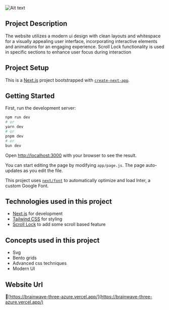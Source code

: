 ![Alt text](https://brainwave-three-azure.vercel.app/preview.png "Website preview")

## Project Description
The website utilizes a modern ui design with clean layouts and whitespace for a visually appealing user interface, incorporating interactive elements and animations for an engaging experience. Scroll Lock functionality is used in specific sections to enhance user focus during interaction

## Project Setup
This is a [Next.js](https://nextjs.org) project bootstrapped with [`create-next-app`](https://github.com/vercel/next.js/tree/canary/packages/create-next-app).

## Getting Started

First, run the development server:

```bash
npm run dev
# or
yarn dev
# or
pnpm dev
# or
bun dev
```

Open [http://localhost:3000](http://localhost:3000) with your browser to see the result.

You can start editing the page by modifying `app/page.js`. The page auto-updates as you edit the file.

This project uses [`next/font`](https://nextjs.org/docs/app/building-your-application/optimizing/fonts) to automatically optimize and load Inter, a custom Google Font.

## Technologies used in this project
- [Next.js](https://nextjs.org) for development
- [Tailwind CSS](https://tailwindcss.com/) for styling
- [Scroll Lock](https://www.npmjs.com/package/scroll-lock) to add some scroll based feature

## Concepts used in this project
- Svg
- Bento grids
- Advanced css techniques
- Modern UI

## Website Url
🔗[https://brainwave-three-azure.vercel.app/](https://brainwave-three-azure.vercel.app/)
